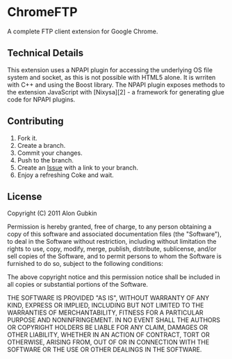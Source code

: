 ChromeFTP
=========

A complete FTP client extension for Google Chrome.

Technical Details
-----------------

This extension uses a NPAPI plugin for accessing the underlying OS file system and socket, as this is not possible with HTML5 alone. It is wrriten with C++ and using the Boost library. The NPAPI plugin exposes methods to the extension JavaScript with [Nixysa][2] - a framework for generating glue code for NPAPI plugins.


Contributing
------------

1. Fork it.
2. Create a branch.
3. Commit your changes.
4. Push to the branch.
5. Create an [Issue][1] with a link to your branch.
6. Enjoy a refreshing Coke and wait.

License
-------

Copyright (C) 2011 Alon Gubkin

Permission is hereby granted, free of charge, to any person obtaining a copy
of this software and associated documentation files (the "Software"), to deal
in the Software without restriction, including without limitation the rights
to use, copy, modify, merge, publish, distribute, sublicense, and/or sell
copies of the Software, and to permit persons to whom the Software is
furnished to do so, subject to the following conditions:

The above copyright notice and this permission notice shall be included in
all copies or substantial portions of the Software.

THE SOFTWARE IS PROVIDED "AS IS", WITHOUT WARRANTY OF ANY KIND, EXPRESS OR
IMPLIED, INCLUDING BUT NOT LIMITED TO THE WARRANTIES OF MERCHANTABILITY,
FITNESS FOR A PARTICULAR PURPOSE AND NONINFRINGEMENT. IN NO EVENT SHALL THE
AUTHORS OR COPYRIGHT HOLDERS BE LIABLE FOR ANY CLAIM, DAMAGES OR OTHER
LIABILITY, WHETHER IN AN ACTION OF CONTRACT, TORT OR OTHERWISE, ARISING FROM,
OUT OF OR IN CONNECTION WITH THE SOFTWARE OR THE USE OR OTHER DEALINGS IN
THE SOFTWARE.

[1]: http://github.com/alongubkin/chromeftp/issues
